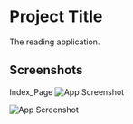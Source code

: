 
# Project Title

The reading application.


## Screenshots

Index_Page
![App Screenshot](https://i.imgur.com/U1uiesc.png)

![App Screenshot](https://i.imgur.com/F1MRDrs.png)

